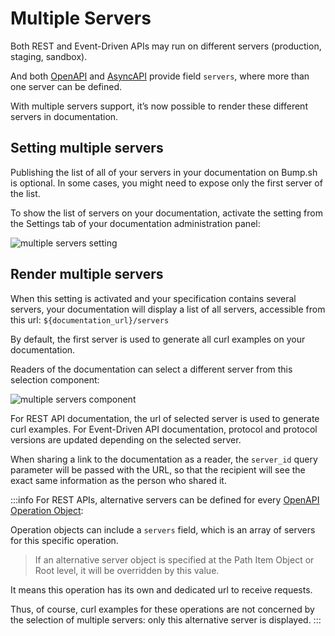 # Multiple Servers

Both REST and Event-Driven APIs may run on different servers (production, staging, sandbox).

And both [OpenAPI](https://spec.openapis.org/oas/v3.1.0#server-object) and [AsyncAPI](https://www.asyncapi.com/docs/reference/specification/v2.6.0#serverObject) provide field `servers`, where more than one server can be defined.

With multiple servers support, it’s now possible to render these different servers in documentation.

## Setting multiple servers

Publishing the list of all of your servers in your documentation on Bump.sh is optional. In some cases, you might need to expose only the first server of the list.

To show the list of servers on your documentation, activate the setting from the Settings tab of your documentation administration panel:

![multiple servers setting](/files/help/multiple-servers--setting.png)


## Render multiple servers

When this setting is activated and your specification contains several servers, your documentation will display a list of all servers,
accessible from this url: `${documentation_url}/servers`

By default, the first server is used to generate all curl examples on your documentation.

Readers of the documentation can select a different server from this selection component:

![multiple servers component](/files/help/multiple-servers--component.png)

For REST API documentation, the url of selected server is used to generate curl examples.
For Event-Driven API documentation, protocol and protocol versions are updated depending on the selected server.

When sharing a link to the documentation as a reader, the `server_id` query parameter will be passed with the URL, so that the recipient will see the exact same information as the person who shared it.

:::info
For REST APIs, alternative servers can be defined for every [OpenAPI Operation Object](https://spec.openapis.org/oas/v3.1.0#operation-object):

Operation objects can include a `servers` field, which is an array of servers for this specific operation.

> If an alternative server object is specified at the Path Item Object or Root level, it will be overridden by this value.

It means this operation has its own and dedicated url to receive requests.

Thus, of course, curl examples for these operations are not concerned by the selection of multiple servers: only this alternative server is displayed.
:::
